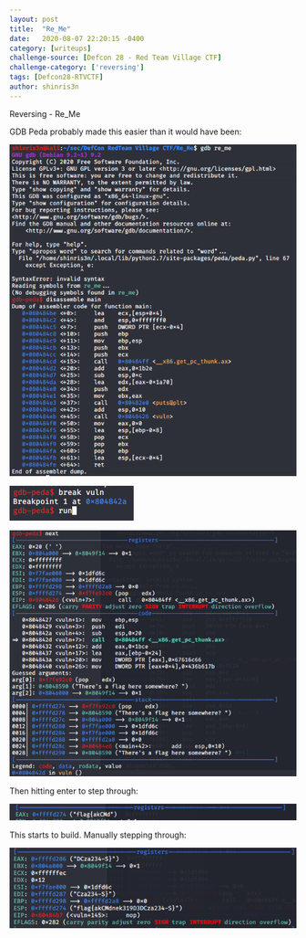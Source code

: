 ```yaml
---
layout: post
title:  "Re_Me"
date:   2020-08-07 22:20:15 -0400
category: [writeups]
challenge-source: [Defcon 28 - Red Team Village CTF]
challenge-category: ['reversing']
tags: [Defcon28-RTVCTF]
author: shinris3n
---
```


Reversing - Re_Me

GDB Peda probably made this easier than it would have been:

![960bf84715ae11864e2a6265eacd181e.png](/assets/writeups/DefconRTVCTF/3f9efa16462f45cdb37cb56a78a6c94a.png)

![83f6400adfcf1da45f02997e34489ba0.png](/assets/writeups/DefconRTVCTF/636ae71bc3ee4beb9df1336e72f9945c.png)

![1716d9598a6f466dc2e4a46d4a7301ef.png](/assets/writeups/DefconRTVCTF/b588053e85a6448681ed01a1bfeec514.png)

Then hitting enter to step through:

![31e06a2443061bb739f63e87b1c118ad.png](/assets/writeups/DefconRTVCTF/1f92dd31363e4669a83a62b4cb6f192b.png)

This starts to build.  Manually stepping through:

![d1b3e28ef5b82c5298831faf536af596.png](/assets/writeups/DefconRTVCTF/7aec30aba65c49f1b4b415a4b2b1356e.png)


